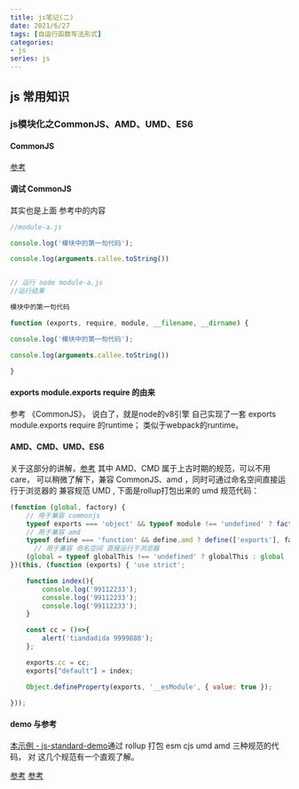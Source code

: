 ```yaml
---
title: js笔记(二)
date: 2021/6/27
tags: [自运行函数写法形式]
categories: 
- js
series: js
---
```


## js 常用知识


### js模块化之CommonJS、AMD、UMD、ES6

#### CommonJS
[参考](https://copyfuture.com/blogs-details/20210206004524332u)

#### 调试 CommonJS
其实也是上面 参考中的内容
```js
//module-a.js

console.log('模块中的第一句代码');

console.log(arguments.callee.toString())


// 运行 node module-a.js
//运行结果

模块中的第一句代码

function (exports, require, module, __filename, __dirname) {

console.log('模块中的第一句代码');

console.log(arguments.callee.toString())

}
```

#### exports module.exports require 的由来

参考 《CommonJS》， 说白了，就是node的v8引擎 自己实现了一套  exports module.exports require 的runtime；
类似于webpack的runtime。

#### AMD、CMD、UMD、ES6
关于这部分的讲解，[参考](https://www.bbsmax.com/A/n2d9y6k4dD/)
其中 AMD、CMD 属于上古时期的规范，可以不用care，
可以稍微了解下，兼容 CommonJS、amd ，同时可通过命名空间直接运行于浏览器的 兼容规范 UMD ,
下面是rollup打包出来的 umd 规范代码：
```js
(function (global, factory) {
    // 用于兼容 commonjs
    typeof exports === 'object' && typeof module !== 'undefined' ? factory(exports) :
    // 用于兼容 amd
    typeof define === 'function' && define.amd ? define(['exports'], factory) :
      // 用于兼容 命名空间 直接运行于浏览器
    (global = typeof globalThis !== 'undefined' ? globalThis : global || self, factory(global.hztestrp = {}));
})(this, (function (exports) { 'use strict';

    function index(){
        console.log('99112233');
        console.log('99112233');
        console.log('99112233');
    }

    const cc = ()=>{
        alert('tiandadida 9999888');
    };

    exports.cc = cc;
    exports["default"] = index;

    Object.defineProperty(exports, '__esModule', { value: true });

}));

```

#### demo 与参考
[本示例 - js-standard-demo]()通过 rollup 打包 esm cjs umd amd 三种规范的代码， 对 这几个规范有一个直观了解。

[参考](https://www.bbsmax.com/A/n2d9y6k4dD/)
[参考](https://copyfuture.com/blogs-details/20210206004524332u)
